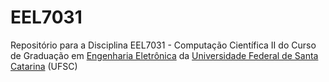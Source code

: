 # EEL7031

Repositório para a Disciplina EEL7031 - Computação Científica II do Curso de Graduação em [Engenharia Eletrônica](geltro.ufsc.br) da [Universidade Federal de Santa Catarina](http://ufsc.br/) (UFSC)
